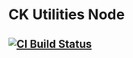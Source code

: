 # CK Utilities Node
[![CI Build Status](https://github.com/frcteam195/ck_utilities_node/actions/workflows/main.yml/badge.svg)](https://github.com/frcteam195/ck_utilities_node/actions/workflows/main.yml)
---
